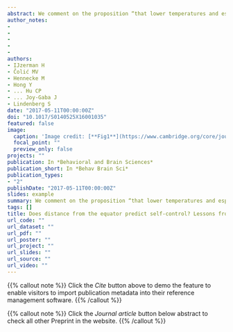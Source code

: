 ```yaml
---
abstract: We comment on the proposition “that lower temperatures and especially greater seasonal variation in temperature call for individuals and societies to adopt … a greater degree of self-control” (Van Lange et al., sect. 3, para. 4) for which we cannot find empirical support in a large data set with data-driven analyses. After providing greater nuance in our theoretical review, we suggest that Van Lange et al. revisit their model with an eye toward the social determinants of self-control.
author_notes:
- 
- 
- 
- 
- 
authors:
- IJzerman H
- Čolić MV
- Hennecke M
- Hong Y
- ... Hu CP
- ... Joy-Gaba J
- Lindenberg S
date: "2017-05-11T00:00:00Z"
doi: "10.1017/S0140525X16001035"
featured: false
image:
  caption: 'Image credit: [**Fig1**](https://www.cambridge.org/core/journals/behavioral-and-brain-sciences/article/abs/does-distance-from-the-equator-predict-selfcontrol-lessons-from-the-human-penguin-project/5A4E22F04F8DCD74B035905987618E2B)'
  focal_point: ""
  preview_only: false
projects: ""
publication: In *Behavioral and Brain Sciences*
publication_short: In *Behav Brain Sci*
publication_types: 
- "2"
publishDate: "2017-05-11T00:00:00Z"
slides: example
summary: We comment on the proposition “that lower temperatures and especially greater seasonal variation in temperature call for individuals and societies to adopt … a greater degree of self-control” (Van Lange et al., sect. 3, para. 4) for which we cannot find empirical support in a large data set with data-driven analyses. After providing greater nuance in our theoretical review, we suggest that Van Lange et al. revisit their model with an eye toward the social determinants of self-control.
tags: []
title: Does distance from the equator predict self-control? Lessons from the Human Penguin Project
url_code: ""
url_dataset: ""
url_pdf: ""
url_poster: ""
url_project: ""
url_slides: ""
url_source: ""
url_video: ""
---
```


{{% callout note %}}
Click the _Cite_ button above to demo the feature to enable visitors to import publication metadata into their reference management software.
{{% /callout %}}

{{% callout note %}}
Click the _Journal article_ button below abstract to check all other Preprint in the website.
{{% /callout %}}
